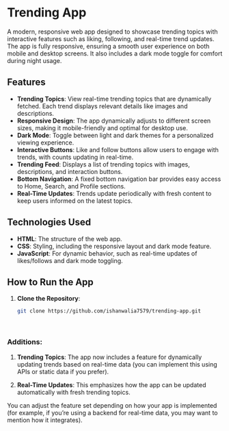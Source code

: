 # Trending App

A modern, responsive web app designed to showcase trending topics with interactive features such as liking, following, and real-time trend updates. The app is fully responsive, ensuring a smooth user experience on both mobile and desktop screens. It also includes a dark mode toggle for comfort during night usage.

## Features

- **Trending Topics**: View real-time trending topics that are dynamically fetched. Each trend displays relevant details like images and descriptions.
- **Responsive Design**: The app dynamically adjusts to different screen sizes, making it mobile-friendly and optimal for desktop use.
- **Dark Mode**: Toggle between light and dark themes for a personalized viewing experience.
- **Interactive Buttons**: Like and follow buttons allow users to engage with trends, with counts updating in real-time.
- **Trending Feed**: Displays a list of trending topics with images, descriptions, and interaction buttons.
- **Bottom Navigation**: A fixed bottom navigation bar provides easy access to Home, Search, and Profile sections.
- **Real-Time Updates**: Trends update periodically with fresh content to keep users informed on the latest topics.

## Technologies Used

- **HTML**: The structure of the web app.
- **CSS**: Styling, including the responsive layout and dark mode feature.
- **JavaScript**: For dynamic behavior, such as real-time updates of likes/follows and dark mode toggling.

## How to Run the App

1. **Clone the Repository**:
   ```bash
   git clone https://github.com/ishanwalia7579/trending-app.git
<br>

### Additions:

1. **Trending Topics**: The app now includes a feature for dynamically updating trends based on real-time data (you can implement this using APIs or static data if you prefer).
   
2. **Real-Time Updates**: This emphasizes how the app can be updated automatically with fresh trending topics.

You can adjust the feature set depending on how your app is implemented (for example, if you’re using a backend for real-time data, you may want to mention how it integrates).
